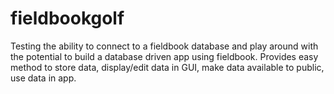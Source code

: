 # fieldbookgolf

Testing the ability to connect to a fieldbook database and play around with the potential to build a database driven app using fieldbook. Provides easy method to store data, display/edit data in GUI, make data available to public, use data in app.


